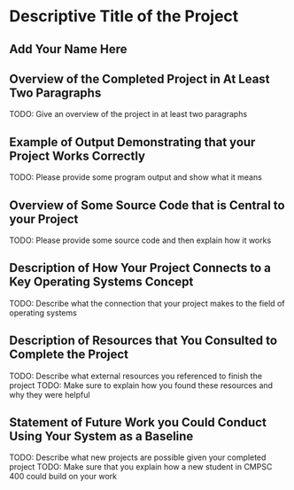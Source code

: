 # Descriptive Title of the Project

## Add Your Name Here

## Overview of the Completed Project in At Least Two Paragraphs

TODO: Give an overview of the project in at least two paragraphs

## Example of Output Demonstrating that your Project Works Correctly

TODO: Please provide some program output and show what it means

## Overview of Some Source Code that is Central to your Project

TODO: Please provide some source code and then explain how it works

## Description of How Your Project Connects to a Key Operating Systems Concept

TODO: Describe what the connection that your project makes to the field of operating systems

## Description of Resources that You Consulted to Complete the Project

TODO: Describe what external resources you referenced to finish the project
TODO: Make sure to explain how you found these resources and why they were helpful

## Statement of Future Work you Could Conduct Using Your System as a Baseline

TODO: Describe what new projects are possible given your completed project
TODO: Make sure that you explain how a new student in CMPSC 400 could build on your work
